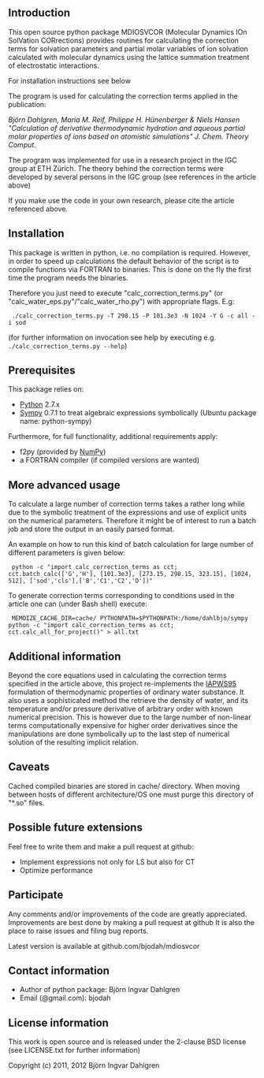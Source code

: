 ## Introduction
This open source python package MDIOSVCOR (Molecular Dynamics IOn SolVation CORrections) provides routines for calculating the correction terms for solvation parameters and partial molar variables of ion solvation calculated with molecular dynamics using the lattice summation treatment of electrostatic interactions.

For installation instructions see below

The program is used for calculating the correction terms applied in the publication:

   *Björn Dahlgren, Maria M. Reif, Philippe H. Hünenberger & Niels Hansen
   "Calculation of derivative thermodynamic hydration and aqueous partial
   molar properties of ions based on atomistic simulations"
   J. Chem. Theory Comput.*

The program was implemented for use in a research project in the IGC group at ETH Zürich.
The theory behind the correction terms were developed by several persons in the IGC group (see references in the article above)

If you make use the code in your own research, please cite the article referenced above.

## Installation
This package is written in python, i.e. no compilation is required.
However, in order to speed up calculations the default behavior of the script is to compile functions via FORTRAN to binaries. This is done on the fly the first time the program needs the binaries.

Therefore you just need to execute "calc_correction_terms.py" (or "calc_water_eps.py"/"calc_water_rho.py") with appropriate flags. E.g:

     ./calc_correction_terms.py -T 298.15 -P 101.3e3 -N 1024 -Y G -c all -i sod

(for further information on invocation see help by executing e.g. `./calc_correction_terms.py --help`)

## Prerequisites
This package relies on:

- [Python](http://python.org) 2.7.x
- [Sympy](http://sympy.org) 0.7.1 to treat algebraic expressions symbolically (Ubuntu package name: python-sympy)

Furthermore, for full functionality, additional requirements apply:

- f2py (provided by [NumPy](http://numpy.scipy.org/))
- a FORTRAN compiler (if compiled versions are wanted)

## More advanced usage
To calculate a large number of correction terms takes a rather long
while due to the symbolic treatment of the expressions and use of
explicit units on the numerical parameters. Therefore it might be of
interest to run a batch job and store the output in an easily parsed
format.

An example on how to run this kind of batch calculation for large number of different parameters is given below:

     python -c "import calc_correction_terms as cct; cct.batch_calc(['G','H'], [101.3e3], [273.15, 298.15, 323.15], [1024, 512], ['sod','cls'],['B','C1','C2','D'])"

To generate correction terms corresponding to conditions used in the article one can (under Bash shell) execute:

     MEMOIZE_CACHE_DIR=cache/ PYTHONPATH=$PYTHONPATH:/home/dahlbjo/sympy python -c "import calc_correction_terms as cct; cct.calc_all_for_project()" > all.txt

## Additional information
Beyond the core equations used in calculating the correction terms specified in the article above,
this project re-implements the [IAPWS95](http://iapws.org) formulation of thermodynamic properties
of ordinary water substance. It also uses a sophisticated method the retrieve the density of water,
and its temperature and/or pressure derivative of arbitrary order with known numerical precision.
This is however due to the large number of non-linear terms computationally expensive for higher
order derivatives since the manipulations are done symbolically up to the last step of numerical
solution of the resulting implicit relation.

## Caveats
Cached compiled binaries are stored in cache/ directory. When moving between hosts of different architecture/OS
one must purge this directory of "*.so" files.

## Possible future extensions
Feel free to write them and make a pull request at github:
- Implement expressions not only for LS but also for CT
- Optimize performance

## Participate
Any comments and/or improvements of the code are greatly appreciated.
Improvements are best done by making a pull request at github
It is also the place to raise issues and filing bug reports.

Latest version is available at github.com/bjodah/mdiosvcor


## Contact information
- Author of python package: Björn Ingvar Dahlgren
- Email (@gmail.com): bjodah

## License information
This work is open source and is released under the 2-clause BSD license (see LICENSE.txt for further information)

Copyright (c) 2011, 2012 Björn Ingvar Dahlgren
